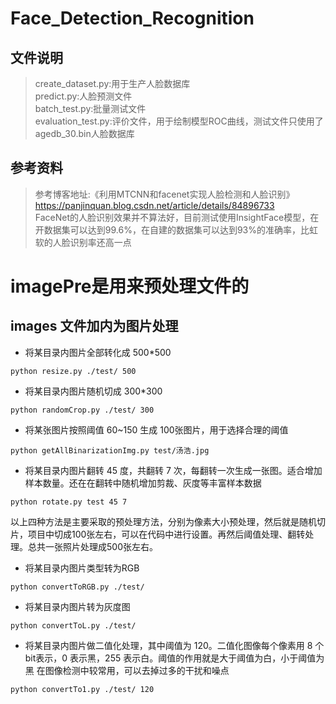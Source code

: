 # Face_Detection_Recognition

## 文件说明
> create_dataset.py:用于生产人脸数据库</br>
> predict.py:人脸预测文件</br>
> batch_test.py:批量测试文件</br>
> evaluation_test.py:评价文件，用于绘制模型ROC曲线，测试文件只使用了agedb_30.bin人脸数据库</br>

## 参考资料
> 参考博客地址:《利用MTCNN和facenet实现人脸检测和人脸识别》https://panjinquan.blog.csdn.net/article/details/84896733</br>
> FaceNet的人脸识别效果并不算法好，目前测试使用InsightFace模型，在开数据集可以达到99.6%，在自建的数据集可以达到93%的准确率，比虹软的人脸识别率还高一点 </br>

# imagePre是用来预处理文件的
## images 文件加内为图片处理

- 将某目录内图片全部转化成 500*500

```
python resize.py ./test/ 500
```
- 将某目录内图片随机切成 300*300

```
python randomCrop.py ./test/ 300
```

- 将某张图片按照阈值 60~150 生成 100张图片，用于选择合理的阈值
```
python getAllBinarizationImg.py test/汤浩.jpg
```
- 将某目录内图片翻转 45 度，共翻转 7 次，每翻转一次生成一张图。适合增加样本数量。还在在翻转中随机增加剪裁、灰度等丰富样本数据 

```
python rotate.py test 45 7
```

以上四种方法是主要采取的预处理方法，分别为像素大小预处理，然后就是随机切片，项目中切成100张左右，可以在代码中进行设置。再然后阈值处理、翻转处理。总共一张照片处理成500张左右。

- 将某目录内图片类型转为RGB

```
python convertToRGB.py ./test/
```
- 将某目录内图片转为灰度图

```
python convertToL.py ./test/
```
- 将某目录内图片做二值化处理，其中阈值为 120。二值化图像每个像素用 8 个bit表示，0 表示黑，255 表示白。阈值的作用就是大于阈值为白，小于阈值为黑
在图像检测中较常用，可以去掉过多的干扰和噪点

```
python convertTo1.py ./test/ 120
```
